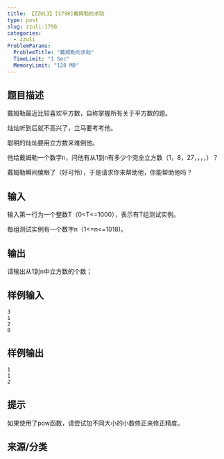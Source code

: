 ```yaml
---
title: 【ZZULI】[1798]戴姆勒的求助
type: post
slug: zzuli-1798
categories:
  - zzuli
ProblemParams:
  ProblemTitle: "戴姆勒的求助"
  TimeLimit: "1 Sec"
  MemoryLimit: "128 MB"
---
```


## 题目描述

戴姆勒最近比较喜欢平方数，自称掌握所有关于平方数的题。

灿灿听到后就不高兴了，立马要考考他。

聪明的灿灿要用立方数来难倒他。

他给戴姆勒一个数字n，问他有从1到n有多少个完全立方数（1，8，27，，，，）？

戴姆勒瞬间傻眼了（好可怜），于是请求你来帮助他，你能帮助他吗？

## 输入

输入第一行为一个整数T（0<T<=1000），表示有T组测试实例。

每组测试实例有一个数字n（1<=n<=1018)。

## 输出

请输出从1到n中立方数的个数；

## 样例输入

```
3
1
2
8
```

## 样例输出

```
1
1
2
```

## 提示

如果使用了pow函数，请尝试加不同大小的小数修正来修正精度。

## 来源/分类

[](https://web.archive.org/web/http://acm.zzuli.edu.cn/problemset.php?search=)
